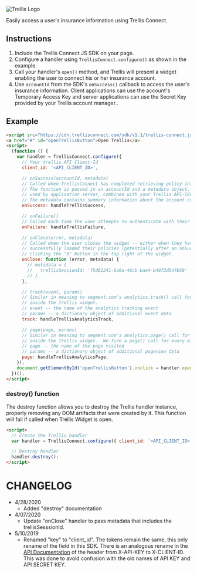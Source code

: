 ![Trellis Logo](https://cdn.trellisconnect.com/sdk/v1.1/js-sdk/assets/images/header.png)

Easily access a user's insurance information using Trellis Connect.

## Instructions

1. Include the Trellis Connect JS SDK on your page.
2. Configure a handler using `TrellisConnect.configure()` as shown in the example.
3. Call your handler's `open()` method, and Trellis will present a widget enabling the user to connect his or her insurance account.
4. Use `accountId` from the SDK's `onSuccess()` callback to access the user's insurance information. Client applications can use the account's Temporary Access Key and server applications can use the Secret Key provided by your Trellis account manager..

## Example

```html
<script src="https://cdn.trellisconnect.com/sdk/v1.1/trellis-connect.js"></script>
<a href="#" id="openTrellisButton">Open Trellis</a>
<script>
  (function () {
    var handler = TrellisConnect.configure({
      // Your trellis API Client-Id
      client_id: '<API_CLIENT_ID>',

      // onSuccess(accountId, metadata)
      // Called when TrellisConnect has completed retrieving policy information from the user.
      // The function is passed in an accountId and a metadata object. The accountId can be
      // used by application server, combined with your Trellis API-SECRET-KEY to pull policy data.
      // The metadata contains summary information about the account connected.
      onSuccess: handleTrellisSuccess,

      // onFailure()
      // Called each time the user attempts to authenticate with their insurer and fails.
      onFailure: handleTrellisFailure,

      // onClose(error, metadata)
      // Called when the user closes the widget -- either when they have
      // successfully loaded their policies (potentially after an onSuccess() call) or by
      // clicking the "X" button in the top right of the widget.
      onClose: function (error, metadata) {
        // metadata = {
        //   trellisSessionId: 'f5d62241-6a9a-46cb-bae4-b4972d54fb58'
        // }
      },

      // track(event, params)
      // Similar in meaning to segment.com's analytics.track() call for events occuring
      // inside the Trellis widget.
      // event -- the name of the analytics tracking event
      // params -- a dictionary object of additional event data
      track: handleTrellisAnalyticsTrack,

      // page(page, params)
      // Similar in meaning to segment.com's analytics.page() call for pageviews occuring
      // inside the Trellis widget.  We fire a page() call for every widget screen.
      // page -- the name of the page visited
      // params -- a dictionary object of additional pageview data
      page: handleTrellisAnalyticsPage,
    });
    document.getElementById('openTrellisButton').onclick = handler.open;
  })();
</script>
```

### destroy() function

The destroy function allows you to destroy the Trellis handler instance, properly removing any DOM artifacts that were created by it. This function will fail if called when Trellis Widget is open.

```html
<script>
  // Create the Trellis handler
  var handler = TrellisConnect.configure({ client_id: '<API_CLIENT_ID>' });

  // Destroy handler
  handler.destroy();
</script>
```

# CHANGELOG

- 4/28/2020
  - Added "destroy" documentation
- 4/07/2020
  - Update "onClose" handler to pass metadata that includes the trellisSesssionId.
- 5/10/2019
  - Renamed "key" to "client_id". The tokens remain the same, this only rename of the field in this SDK. There is an analogous rename in the [API Documentation](https://trellisconnect.com/docs) of the header from X-API-KEY to X-CLIENT-ID. This was done to avoid confusion with the old names of API KEY and API SECRET KEY.
